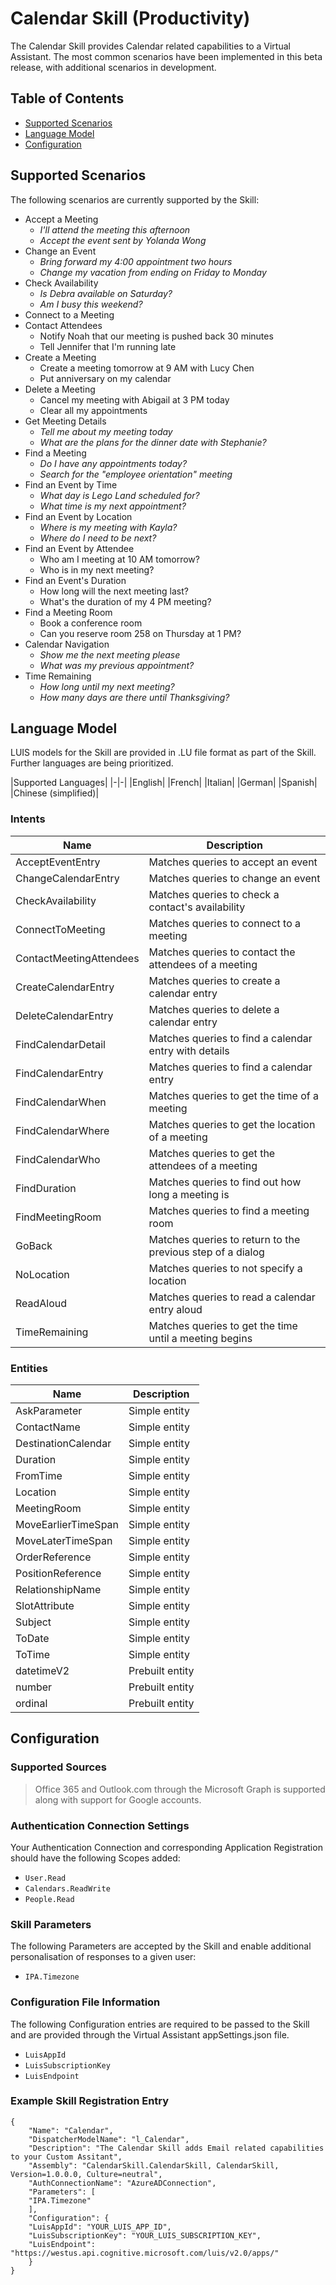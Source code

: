 # Calendar Skill (Productivity)
The Calendar Skill provides Calendar related capabilities to a Virtual Assistant. 
The most common scenarios have been implemented in this beta release, with additional scenarios in development.

## Table of Contents
- [Supported Scenarios](#supported-scenarios)
- [Language Model](#language-model)
- [Configuration](#configuration)

## Supported Scenarios
The following scenarios are currently supported by the Skill:


- Accept a Meeting
  - *I'll attend the meeting this afternoon*
  - *Accept the event sent by Yolanda Wong*
- Change an Event
  - *Bring forward my 4:00 appointment two hours*
  - *Change my vacation from ending on Friday to Monday*
- Check Availability
  - *Is Debra available on Saturday?*
  - *Am I busy this weekend?*
- Connect to a Meeting
- Contact Attendees
  - Notify Noah that our meeting is pushed back 30 minutes
  - Tell Jennifer that I'm running late
- Create a Meeting
  - Create a meeting tomorrow at 9 AM with Lucy Chen
  - Put anniversary on my calendar
- Delete a Meeting
  - Cancel my meeting with Abigail at 3 PM today
  - Clear all my appointments
- Get Meeting Details
  - *Tell me about my meeting today*
  - *What are the plans for the dinner date with Stephanie?*
- Find a Meeting
  - *Do I have any appointments today?*
  - *Search for the "employee orientation" meeting*
- Find an Event by Time
  - *What day is Lego Land scheduled for?*
  - *What time is my next appointment?*
- Find an Event by Location
  - *Where is my meeting with Kayla?*
  - *Where do I need to be next?*
- Find an Event by Attendee
  - Who am I meeting at 10 AM tomorrow?
  - Who is in my next meeting?
- Find an Event's Duration
  - How long will the next meeting last?
  - What's the duration of my 4 PM meeting?
- Find a Meeting Room
  - Book a conference room
  - Can you reserve room 258 on Thursday at 1 PM?
- Calendar Navigation
  - *Show me the next meeting please*
  - *What was my previous appointment?*
- Time Remaining
  - *How long until my next meeting?*
  - *How many days are there until Thanksgiving?*

## Language Model
LUIS models for the Skill are provided in .LU file format as part of the Skill. Further languages are being prioritized.

|Supported Languages|
|-|-|
|English| 
|French| 
|Italian| 
|German| 
|Spanish| 
|Chinese (simplified)|


### Intents
|Name|Description|
|-|-|
|AcceptEventEntry| Matches queries to accept an event|
|ChangeCalendarEntry| Matches queries to change an event|
|CheckAvailability| Matches queries to check a contact's availability |
|ConnectToMeeting| Matches queries to connect to a meeting|
|ContactMeetingAttendees| Matches queries to contact the attendees of a meeting|
|CreateCalendarEntry| Matches queries to create a calendar entry|
|DeleteCalendarEntry| Matches queries to delete a calendar entry|
|FindCalendarDetail| Matches queries to find a calendar entry with details|
|FindCalendarEntry| Matches queries to find a calendar entry|
|FindCalendarWhen| Matches queries to get the time of a meeting|
|FindCalendarWhere| Matches queries to get the location of a meeting |
|FindCalendarWho| Matches queries  to get the attendees of a meeting|
|FindDuration| Matches queries to find out how long a meeting is|
|FindMeetingRoom| Matches queries to find a meeting room|
|GoBack| Matches queries to return to the previous step of a dialog|
|NoLocation| Matches queries to not specify a location|
|ReadAloud| Matches queries to read a calendar entry aloud |
|TimeRemaining| Matches queries to get the time until a meeting begins|

### Entities
|Name|Description|
|-|-|
|AskParameter| Simple entity|
|ContactName| Simple entity|
|DestinationCalendar| Simple entity|
|Duration| Simple entity|
|FromTime| Simple entity|
|Location| Simple entity|
|MeetingRoom| Simple entity|
|MoveEarlierTimeSpan| Simple entity|
|MoveLaterTimeSpan| Simple entity|
|OrderReference| Simple entity|
|PositionReference| Simple entity|
|RelationshipName| Simple entity|
|SlotAttribute| Simple entity|
|Subject| Simple entity|
|ToDate| Simple entity|
|ToTime| Simple entity|
|datetimeV2| Prebuilt entity|
|number| Prebuilt entity|
|ordinal| Prebuilt entity|

## Configuration

### Supported Sources

> Office 365 and Outlook.com through the Microsoft Graph is supported along with support for Google accounts.

### Authentication Connection Settings

Your Authentication Connection and corresponding Application Registration should have the following Scopes added:

- `User.Read`
- `Calendars.ReadWrite`
- `People.Read`


### Skill Parameters
The following Parameters are accepted by the Skill and enable additional personalisation of responses to a given user:
- `IPA.Timezone`

### Configuration File Information
The following Configuration entries are required to be passed to the Skill and are provided through the Virtual Assistant appSettings.json file.

- `LuisAppId`
- `LuisSubscriptionKey`
- `LuisEndpoint`

### Example Skill Registration Entry
```
{
    "Name": "Calendar",
    "DispatcherModelName": "l_Calendar",
    "Description": "The Calendar Skill adds Email related capabilities to your Custom Assitant",
    "Assembly": "CalendarSkill.CalendarSkill, CalendarSkill, Version=1.0.0.0, Culture=neutral",
    "AuthConnectionName": "AzureADConnection",
    "Parameters": [
    "IPA.Timezone"
    ],
    "Configuration": {
    "LuisAppId": "YOUR_LUIS_APP_ID",
    "LuisSubscriptionKey": "YOUR_LUIS_SUBSCRIPTION_KEY",
    "LuisEndpoint": "https://westus.api.cognitive.microsoft.com/luis/v2.0/apps/"
    }
}
```